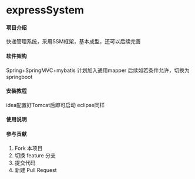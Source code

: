 # expressSystem

#### 项目介绍
快递管理系统，采用SSM框架，基本成型，还可以后续完善

#### 软件架构
Spring+SpringMVC+mybatis
计划加入通用mapper
后续如若条件允许，切换为springboot

#### 安装教程
idea配置好Tomcat后即可启动
eclipse同样

#### 使用说明



#### 参与贡献

1. Fork 本项目
2. 切换 feature 分支
3. 提交代码
4. 新建 Pull Request
